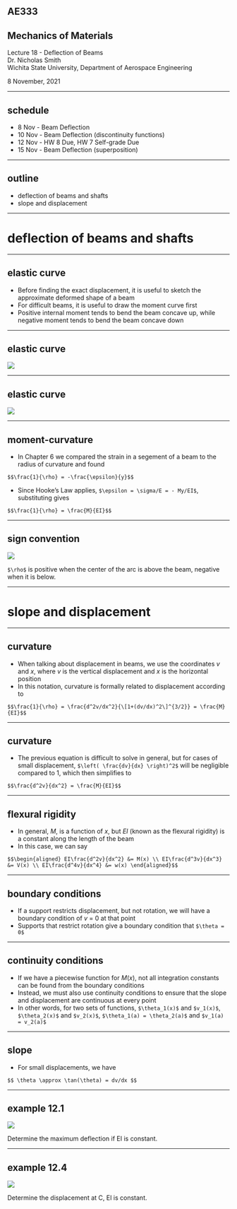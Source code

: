 ## AE333
## Mechanics of Materials
Lecture 18 - Deflection of Beams<br/>
Dr. Nicholas Smith<br/>
Wichita State University, Department of Aerospace Engineering

8 November, 2021

----
## schedule

- 8 Nov - Beam Deflection
- 10 Nov - Beam Deflection (discontinuity functions)
- 12 Nov - HW 8 Due, HW 7 Self-grade Due
- 15 Nov - Beam Deflection (superposition)

----
## outline

<!-- vim-markdown-toc GFM -->

* deflection of beams and shafts
* slope and displacement

<!-- vim-markdown-toc -->

---
# deflection of beams and shafts

----
## elastic curve

-   Before finding the exact displacement, it is useful to sketch the approximate deformed shape of a beam
-   For difficult beams, it is useful to draw the moment curve first
-   Positive internal moment tends to bend the beam concave up, while negative moment tends to bend the beam concave down

----
## elastic curve

![](../images/elastic-curve.jpg) <!-- .element width="40%" -->

----
## elastic curve

![](../images/elastic-curve2.jpg) <!-- .element width="40%" -->

----
## moment-curvature

-   In Chapter 6 we compared the strain in a segement of a beam to the radius of curvature and found

`$$\frac{1}{\rho} = -\frac{\epsilon}{y}$$`

-   Since Hooke’s Law applies, `$\epsilon = \sigma/E = - My/EI$`, substituting gives

`$$\frac{1}{\rho} = \frac{M}{EI}$$`

----
## sign convention

![](../images/curvature.jpg) <!-- .element width="60%" -->

`$\rho$` is positive when the center of the arc is above the beam, negative when it is below.

---
# slope and displacement

----
## curvature

-   When talking about displacement in beams, we use the coordinates *v* and *x*, where *v* is the vertical displacement and *x* is the horizontal position
-   In this notation, curvature is formally related to displacement according to

`$$\frac{1}{\rho} = \frac{d^2v/dx^2}{\[1+(dv/dx)^2\]^{3/2}} = \frac{M}{EI}$$`

----
## curvature

-   The previous equation is difficult to solve in general, but for cases of small displacement, `$\left( \frac{dv}{dx} \right)^2$` will be negligible compared to 1, which then simplifies to

`$$\frac{d^2v}{dx^2} = \frac{M}{EI}$$`

----
## flexural rigidity

-   In general, *M*, is a function of *x*, but *EI* (known as the flexural rigidity) is a constant along the length of the beam
-   In this case, we can say

`$$\begin{aligned}
  EI\frac{d^2v}{dx^2} &= M(x) \\
  EI\frac{d^3v}{dx^3} &= V(x) \\
  EI\frac{d^4v}{dx^4} &= w(x)
\end{aligned}$$`

----
## boundary conditions

-   If a support restricts displacement, but not rotation, we will have a boundary condition of *v* = 0 at that point
-   Supports that restrict rotation give a boundary condition that `$\theta = 0$`

----
## continuity conditions

-   If we have a piecewise function for *M*(*x*), not all integration constants can be found from the boundary conditions
-   Instead, we must also use continuity conditions to ensure that the slope and displacement are continuous at every point
-   In other words, for two sets of functions, `$\theta_1(x)$` and `$v_1(x)$`, `$\theta_2(x)$` and `$v_2(x)$`, `$\theta_1(a) = \theta_2(a)$` and `$v_1(a) = v_2(a)$`

----
## slope

-   For small displacements, we have

`$$ \theta \approx \tan(\theta) = dv/dx $$`

----
## example 12.1

![](../images/example-12-1.jpg) <!-- .element width="60%" -->

Determine the maximum deflection if EI is constant.

----
## example 12.4

![](../images/example-12-4.jpg)

Determine the displacement at C, EI is constant.
